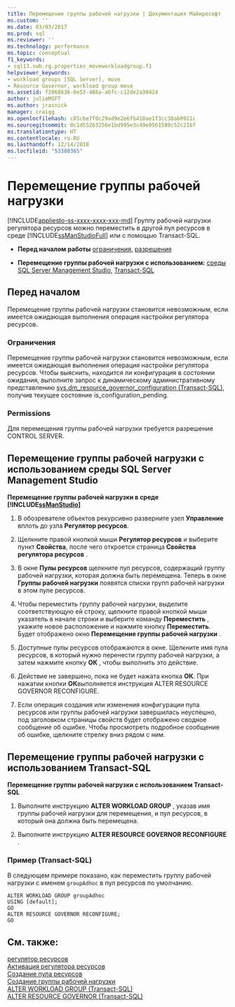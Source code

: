 ```yaml
---
title: Перемещение группы рабочей нагрузки | Документация Майкрософт
ms.custom: ''
ms.date: 03/03/2017
ms.prod: sql
ms.reviewer: ''
ms.technology: performance
ms.topic: conceptual
f1_keywords:
- sql13.swb.rg.properties_moveworkloadgroup.f1
helpviewer_keywords:
- workload groups [SQL Server], move
- Resource Governor, workload group move
ms.assetid: f2068636-6e53-486a-a6fc-c12de2a38424
author: julieMSFT
ms.author: jrasnick
manager: craigg
ms.openlocfilehash: c85cbe7f0c29ad9e2e6fb410ae1f3cc30ab0921c
ms.sourcegitcommit: 0c1d552b3256e1bd995e3c49e0561589c52c21bf
ms.translationtype: HT
ms.contentlocale: ru-RU
ms.lasthandoff: 12/14/2018
ms.locfileid: "53380365"
---
```

# <a name="move-a-workload-group"></a>Перемещение группы рабочей нагрузки
[!INCLUDE[appliesto-ss-xxxx-xxxx-xxx-md](../../includes/appliesto-ss-xxxx-xxxx-xxx-md.md)]
  Группу рабочей нагрузки регулятора ресурсов можно переместить в другой пул ресурсов в среде [!INCLUDE[ssManStudioFull](../../includes/ssmanstudiofull-md.md)] или с помощью Transact-SQL.  
  
-   **Перед началом работы**  [ограничения](#LimitationsRestrictions), [разрешения](#Permissions)  
  
-   **Перемещение группы рабочей нагрузки с использованием:**  [среды SQL Server Management Studio](#MoveWGSSMS), [Transact-SQL](#MoveWGTSQL)  
  
##  <a name="BeforeYouBegin"></a> Перед началом  
 Перемещение группы рабочей нагрузки становится невозможным, если имеется ожидающая выполнения операция настройки регулятора ресурсов.  
  
###  <a name="LimitationsRestrictions"></a> Ограничения  
 Перемещение группы рабочей нагрузки становится невозможным, если имеется ожидающая выполнения операция настройки регулятора ресурсов. Чтобы выяснить, находится ли конфигурация в состоянии ожидания, выполните запрос к динамическому административному представлению [sys.dm_resource_governor_configuration (Transact-SQL)](../../relational-databases/system-dynamic-management-views/sys-dm-resource-governor-configuration-transact-sql.md), получив текущее состояние is_configuration_pending.  
  
###  <a name="Permissions"></a> Permissions  
 Для перемещения группы рабочей нагрузки требуется разрешение CONTROL SERVER.  
  
##  <a name="MoveWGSSMS"></a> Перемещение группы рабочей нагрузки с использованием среды SQL Server Management Studio  
 **Перемещение группы рабочей нагрузки в среде [!INCLUDE[ssManStudio](../../includes/ssmanstudio-md.md)]**  
  
1.  В обозревателе объектов рекурсивно разверните узел **Управление** вплоть до узла **Регулятор ресурсов**.  
  
2.  Щелкните правой кнопкой мыши **Регулятор ресурсов** и выберите пункт **Свойства**, после чего откроется страница **Свойства регулятора ресурсов** .  
  
3.  В окне **Пулы ресурсов** щелкните пул ресурсов, содержащий группу рабочей нагрузки, которая должна быть перемещена. Теперь в окне **Группы рабочей нагрузки** появятся списки групп рабочей нагрузки в этом пуле ресурсов.  
  
4.  Чтобы переместить группу рабочей нагрузки, выделите соответствующую ей строку, щелкните правой кнопкой мыши указатель в начале строки и выберите команду **Переместить** , укажите новое расположение и нажмите кнопку **Переместить**. Будет отображено окно **Перемещение группы рабочей нагрузки** .  
  
5.  Доступные пулы ресурсов отображаются в окне. Щелкните имя пула ресурсов, в который нужно перенести группу рабочей нагрузки, а затем нажмите кнопку **ОК** , чтобы выполнить это действие.  
  
6.  Действие не завершено, пока не будет нажата кнопка **ОК**. При нажатии кнопки **ОК**выполняется инструкция ALTER RESOURCE GOVERNOR RECONFIGURE.  
  
7.  Если операция создания или изменения конфигурации пула ресурсов или группы рабочей нагрузки завершилась неуспешно, под заголовком страницы свойств будет отображено сводное сообщение об ошибке. Чтобы просмотреть подробное сообщение об ошибке, щелкните стрелку вниз рядом с ним.  
  
##  <a name="MoveWGTSQL"></a> Перемещение группы рабочей нагрузки с использованием Transact-SQL  
 **Перемещение группы рабочей нагрузки с использованием Transact-SQL**  
  
1.  Выполните инструкцию **ALTER WORKLOAD GROUP** , указав имя группы рабочей нагрузки для перемещения, и пул ресурсов, в который она должна быть перемещена.  
  
2.  Выполните инструкцию **ALTER RESOURCE GOVERNOR RECONFIGURE** .  
  
### <a name="example-transact-sql"></a>Пример (Transact-SQL)  
 В следующем примере показано, как переместить группу рабочей нагрузки с именем `groupAdhoc` в пул ресурсов по умолчанию.  
  
```  
ALTER WORKLOAD GROUP groupAdhoc  
USING [default];  
GO  
ALTER RESOURCE GOVERNOR RECONFIGURE;  
GO  
```  
  
## <a name="see-also"></a>См. также:  
 [регулятор ресурсов](../../relational-databases/resource-governor/resource-governor.md)   
 [Активация регулятора ресурсов](../../relational-databases/resource-governor/enable-resource-governor.md)   
 [Создание пула ресурсов](../../relational-databases/resource-governor/create-a-resource-pool.md)   
 [Создание группы рабочей нагрузки](../../relational-databases/resource-governor/create-a-workload-group.md)   
 [ALTER WORKLOAD GROUP (Transact-SQL)](../../t-sql/statements/alter-workload-group-transact-sql.md)   
 [ALTER RESOURCE GOVERNOR (Transact-SQL)](../../t-sql/statements/alter-resource-governor-transact-sql.md)  
  
  
